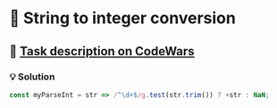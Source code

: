 # 📝 String to integer conversion

## 🔗 [Task description on CodeWars](https://www.codewars.com/kata/54fdadc8762e2e51e400032c)

### 💡 Solution

```javascript
const myParseInt = str => /^\d+$/g.test(str.trim()) ? +str : NaN;
```
